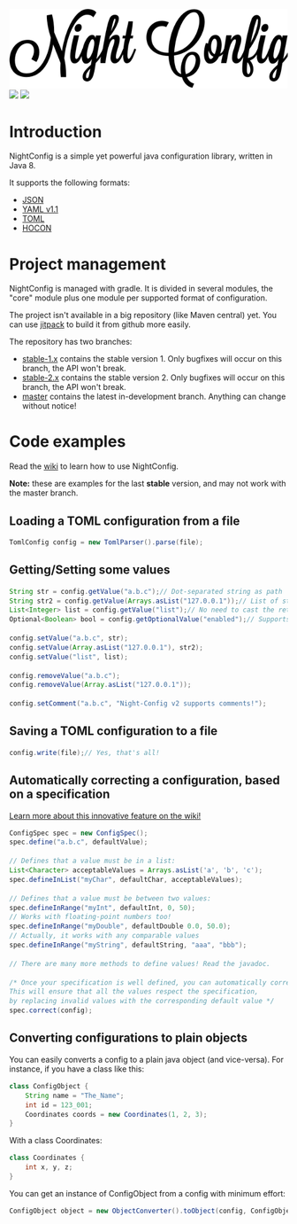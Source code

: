 ![Night Config](logo.png)  
[![](https://jitpack.io/v/TheElectronWill/Night-Config.svg)](https://jitpack.io/#TheElectronWill/Night-Config)
![](https://img.shields.io/github/commits-since/TheElectronWill/Night-Config/v1.0.3.svg)

# Introduction
NightConfig is a simple yet powerful java configuration library, written in Java 8.

It supports the following formats:
- [JSON](http://www.json.org/)
- [YAML v1.1](http://yaml.org/)
- [TOML](https://github.com/toml-lang/toml)
- [HOCON](https://github.com/typesafehub/config/blob/master/HOCON.md)

# Project management
NightConfig is managed with gradle. It is divided in several modules, the "core" module plus one module per supported format of configuration.

The project isn't available in a big repository (like Maven central) yet. You can use [jitpack](https://jitpack.io/#TheElectronWill/Night-Config) to build it from github more easily.

The repository has two branches:
- [stable-1.x](https://github.com/TheElectronWill/Night-Config/tree/stable-1.x) contains the 
stable version 1. Only bugfixes will occur on this branch, the API won't break.
- [stable-2.x](https://github.com/TheElectronWill/Night-Config/tree/stable-2.x) contains the 
stable version 2. Only bugfixes will occur on this branch, the API won't break.
- [master](https://github.com/TheElectronWill/Night-Config/tree/master) contains the latest 
in-development branch. Anything can change without notice!

# Code examples
Read the [wiki](https://github.com/TheElectronWill/Night-Config/wiki) to learn how to use NightConfig.

**Note:** these are examples for the last **stable** version, and may not work with the master branch.

## Loading a TOML configuration from a file
```java
TomlConfig config = new TomlParser().parse(file);
```

## Getting/Setting some values
```java
String str = config.getValue("a.b.c");// Dot-separated string as path
String str2 = config.getValue(Arrays.asList("127.0.0.1"));// List of strings as path, in case you need dots in the path 
List<Integer> list = config.getValue("list");// No need to cast the returned value!
Optional<Boolean> bool = config.getOptionalValue("enabled");// Supports Optional gets

config.setValue("a.b.c", str);
config.setValue(Array.asList("127.0.0.1"), str2);
config.setValue("list", list);

config.removeValue("a.b.c");
config.removeValue(Array.asList("127.0.0.1"));

config.setComment("a.b.c", "Night-Config v2 supports comments!");
```

## Saving a TOML configuration to a file
```java
config.write(file);// Yes, that's all!
```

## Automatically correcting a configuration, based on a specification
[Learn more about this innovative feature on the wiki!](https://github.com/TheElectronWill/Night-Config/wiki/1.x-Config-specification)
```java
ConfigSpec spec = new ConfigSpec();
spec.define("a.b.c", defaultValue);

// Defines that a value must be in a list:
List<Character> acceptableValues = Arrays.asList('a', 'b', 'c');
spec.defineInList("myChar", defaultChar, acceptableValues);

// Defines that a value must be between two values:
spec.defineInRange("myInt", defaultInt, 0, 50);
// Works with floating-point numbers too!
spec.defineInRange("myDouble", defaultDouble 0.0, 50.0);
// Actually, it works with any comparable values
spec.defineInRange("myString", defaultString, "aaa", "bbb");

// There are many more methods to define values! Read the javadoc.

/* Once your specification is well defined, you can automatically correct your configuration!
This will ensure that all the values respect the specification,
by replacing invalid values with the corresponding default value */
spec.correct(config);
```

## Converting configurations to plain objects
You can easily converts a config to a plain java object (and vice-versa).
For instance, if you have a class like this:
```java
class ConfigObject {
    String name = "The_Name";    
    int id = 123_001;    
    Coordinates coords = new Coordinates(1, 2, 3);
}
```
With a class Coordinates:
```java
class Coordinates {
    int x, y, z;
}
````
You can get an instance of ConfigObject from a config with minimum effort:
```java
ConfigObject object = new ObjectConverter().toObject(config, ConfigObject::new);
```
